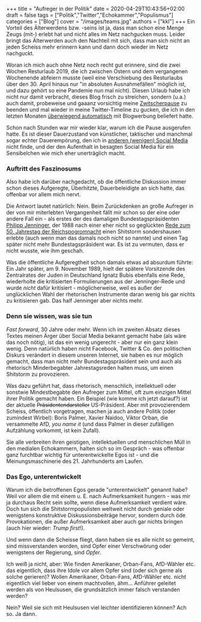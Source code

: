 +++
title = "Aufreger in der Politik"
date = 2020-04-29T10:43:56+02:00
draft = false
tags = ["Politik","Twitter","Echokammer","Populismus"]
categories = ["Blog"]
cover = "/images/teams.jpg"
authors = ["kkl"]
+++
Ein Vorteil des Älterwerdens bzw. -seins ist ja, dass man schon eine Menge Zeugs (mit-) erlebt hat und nicht alles im Netz nachgucken muss. Leider bringt das Älterwerden auch den Nachteil mit sich, dass man sich nicht an jeden Scheiss mehr erinnern kann und dann doch wieder im Netz nachguckt.

Woran ich mich auch ohne Netz noch recht gut erinnere, sind die zwei Wochen Resturlaub 2019, die ich zwischen Ostern und dem vergangenen Wochenende abfeiern musste (weil eine Verschiebung des Resturlaubs über den 30. April hinaus nur "in absoluten Ausnahmefällen" möglich ist, und dazu gehört so eine Pandemie nun mal nicht). Diesen Urlaub habe ich nicht nur damit verbracht, dieses Blog frisch zu streichen, sondern (u.a.) auch damit, probeweise und gaaanz vorsichtig meine [Zwitscherpause](../zwitscherpause/) zu beenden und mal wieder in meine Twitter-Timeline zu gucken, die ich in den letzten Monaten [überwiegend automatisch](https://twitter.com/konstantinklein/) mit Blogwerbung beliefert hatte.

Schon nach Stunden war mir wieder klar, warum ich die Pause ausgerufen hatte. Es ist dieser Dauerzustand von künstlicher, taktischer und manchmal sogar echter Dauerempörung, den ich in [anderen (wenigen) Social Media](https://mastodon.social) nicht finde, und der den Aufenthalt in besagten Social Media für ein Sensibelchen wie mich eher unerträglich macht.

### Auftritt des Faszinosums
Also habe ich darüber nachgedacht, ob die öffentliche Diskussion immer schon dieses Aufgeregte, Überhitzte, Dauerbeleidigte an sich hatte, das offenbar vor allem mich nervt.

Die Antwort lautet natürlich: Nein. Beim Zurückdenken an große Aufreger in der von mir miterlebten Vergangenheit fällt mir schon so der eine oder andere Fall ein - als erstes der des damaligen Bundestagspräsidenten [Philipp Jenninger](https://de.wikipedia.org/wiki/Philipp_Jenninger), der 1988 nach einer eher nicht so geglückten [Rede zum 50. Jahrestag der Reichspogromnacht](https://de.wikipedia.org/wiki/Rede_am_10._November_1988_im_Deutschen_Bundestag) einen Shitstorm sondershausen erlebte (auch wenn man das damals noch nicht so nannte) und einen Tag später nicht mehr Bundestagspräsident war. Es ist zu vermuten, dass er nicht wusste, wie ihm geschah.

Was die öffentliche Aufgeregtheit schon damals etwas ad absurdum führte: Ein Jahr später, am 9. November 1989, hielt der spätere Vorsitzende des Zentralrates der Juden in Deutschland Ignatz Bubis ebenfalls eine Rede, wiederholte die kritisierten Formulierungen aus der Jenninger-Rede und wurde *nicht* dafür kritisiert - möglicherweise, weil es außer der unglücklichen Wahl der rhetorischen Instrumente daran wenig bis gar nichts zu kritisieren gab. Das half Jenninger aber nichts mehr.

### Denn sie wissen, was sie tun
*Fast forward*, 30 Jahre oder mehr. Wenn ich im zweiten Absatz dieses Textes meinen Ärger über Social Media bekannt gemacht habe (als wäre das noch nötig), ist das ein wenig ungerecht - aber nur ein ganz klein wenig. Denn natürlich haben nicht Facebook, Twitter & Co. den politischen Diskurs verändert in diesem unseren Internet, sie haben es nur möglich gemacht, dass man nicht mehr Bundestagspräsident sein und auch als rhetorisch Minderbegabter Jahrestagsreden halten muss, um einen Shitstorm zu provozieren.

Was dazu geführt hat, dass rhetorisch, menschlich, intellektuell oder sonstwie Mindestbegabte den Aufreger zum Mittel, oft zum einzigen Mittel ihrer Politik gemacht haben. Ein Beispiel (wie komme ich jetzt darauf?) ist der aktuelle ~~Präsidentendarsteller~~ US-Präsident. Aber mit provozierendem Scheiss, öffentlich vorgetragen, machen ja auch andere Politik (oder zumindest Wirbel): Boris Palmer, Xavier Naidoo, Viktor Orban, die versammelte AfD, *you name it* (und dass Palmer in dieser zufälligen Aufzählung vorkommt, ist kein Zufall).

Sie alle verbreiten ihren geistigen, intellektuellen und menschlichen Müll in den medialen Echokammern, halten sich so im Gespräch - was offenbar ganz furchtbar wichtig für unterentwickelte Egos ist - und die Meinungsmaschinerie des 21. Jahrhunderts am Laufen.

### Das Ego, unterentwickelt
Warum ich die betroffenen Egos gerade "unterentwickelt" genannt habe? Weil vor allem die mit einem u. E. nach Aufmerksamkeit hungern - was mir ja durchaus Recht sein sollte, wenn diese Aufmerksamkeit verdient wäre. Doch tun sich die Shitstormpopulisten weltweit nicht durch geniale oder wenigstens konstruktive Diskussionsbeiträge hervor, sondern durch öde Provokationen, die außer Aufmerksamkeit aber auch gar nichts bringen (auch hier wieder: *Trump first*!).

Und wenn dann die Scheisse fliegt, dann haben sie es alle nicht so gemeint, sind missverstanden worden, sind Opfer einer Verschwörung oder wenigstens der Regierung, sind *Opfer*.

Ich weiß ja nicht, aber: Wie finden Amerikaner, Orban-Fans, AfD-Wähler etc. das eigentlich, dass ihre Idole vor allem Opfer sind (oder sich gerne als solche gerieren)? Wollen Amerikaner, Orban-Fans, AfD-Wähler etc. nicht eigentlich viel lieber von einem machtvollen, ähm... Anführer geleitet werden als von Heulsusen, die grundsätzlich immer falsch verstanden werden?

Nein? Weil sie sich mit Heulsusen viel leichter identifizieren können? Ach so. Ja dann.
